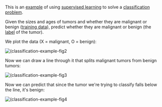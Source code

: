 This is an [example](supervised-example) of using [supervised learning](supervised-learning) to solve a [classification problem](classifier).

Given the sizes and ages of tumors and whether they are malignant or benign ([training data](training-data)), predict whether they are malignant or benign (the [label](labels) of the tumor).

We plot the data (X = malignant, O = benign):

![(classification-example-fig2](png/classification-example-fig2)

Now we can draw a line through it that splits malignant tumors from benign tumors:

![(classification-example-fig3](png/classification-example-fig3)

Now we can predict that since the tumor we're trying to classify falls below the line, it's benign:

![(classification-example-fig4](png/classification-example-fig4)
